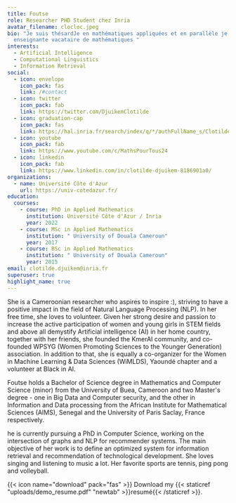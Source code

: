```yaml
---
title: Foutse
role: Researcher PHD Student chez Inria
avatar_filename: clocloc.jpeg
bio: "Je suis thésardJe en mathématiques appliquées et en parallèle je suis
  enseignante vacataire de mathématiques "
interests:
  - Artificial Intelligence
  - Computational Linguistics
  - Information Retrieval
social:
  - icon: envelope
    icon_pack: fas
    link: /#contact
  - icon: twitter
    icon_pack: fab
    link: https://twitter.com/DjuikemClotilde
  - icon: graduation-cap
    icon_pack: fas
    link: https://hal.inria.fr/search/index/q/*/authFullName_s/Clotilde+Djuikem
  - icon: youtube
    icon_pack: fab
    link: https://www.youtube.com/c/MathsPourTous24
  - icon: linkedin
    icon_pack: fab
    link: https://www.linkedin.com/in/clotilde-djuikem-8186901a0/
organizations:
  - name: Université Côte d'Azur
    url: https://univ-cotedazur.fr/
education:
  courses:
    - course: PhD in Applied Mathematics
      institution: Université Côte d'Azur / Inria
      year: 2022
    - course: MSc in Applied Mathematics
      institution: " University of Douala Cameroun"
      year: 2017
    - course: BSc in Applied Mathematics
      institution: " University of Douala Cameroun"
      year: 2015
email: clotilde.djuikem@inria.fr
superuser: true
highlight_name: true
---
```


She is a Cameroonian researcher who aspires to inspire :), striving to have a positive impact in the field of Natural Language Processing (NLP). In her free time, she loves to volunteer. Given her strong desire and passion to increase the active participation of women and young girls in STEM fields and above all demystify Artificial intelligence (AI) in her home country, together with her friends, she founded the KmerAI community, and co-founded WPSYG (Women Promoting Sciences to the Younger Generation) association. In addition to that, she is equally a co-organizer for the Women in Machine Learning & Data Sciences (WiMLDS), Yaoundé chapter and a volunteer at Black in AI.

Foutse holds a Bachelor of Science degree in Mathematics and Computer Science (minor) from the University of Buea, Cameroon and two Master's degree - one in Big Data and Computer security, and the other in Information and Data processing from the African Institute for Mathematical Sciences (AIMS), Senegal and the University of Paris Saclay, France respectively.

he is currently pursuing a PhD in Computer Science, working on the intersection of graphs and NLP for recommender systems. The main objective of her work is to define an optimized system for information retrieval and recommendation of technological development. She loves singing and listening to music a lot. Her favorite sports are tennis, ping pong and volleyball.

{{< icon name="download" pack="fas" >}} Download my {{< staticref "uploads/demo_resume.pdf" "newtab" >}}resumé{{< /staticref >}}.
